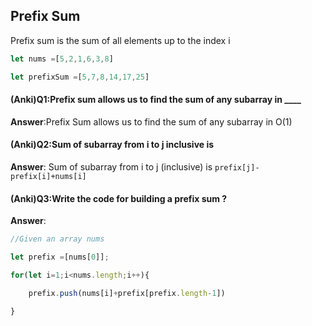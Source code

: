 ## Prefix Sum 

Prefix sum is the sum of all elements up to the index i 

```js
let nums =[5,2,1,6,3,8]

let prefixSum =[5,7,8,14,17,25] 
```

#### (Anki)Q1:Prefix sum allows us to find the sum of any subarray in ____

**Answer**:Prefix Sum allows us to find the sum of any subarray in O(1)

#### (Anki)Q2:Sum of subarray from i to j inclusive is 

**Answer**: Sum of subarray from i to j (inclusive) is `prefix[j]-prefix[i]+nums[i]`

#### (Anki)Q3:Write the code for building a prefix sum ? 

**Answer**:

```js
//Given an array nums

let prefix =[nums[0]];

for(let i=1;i<nums.length;i++){

    prefix.push(nums[i]+prefix[prefix.length-1])

}
```

